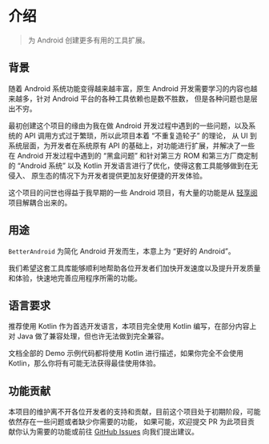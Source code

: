 # 介绍

> 为 Android 创建更多有用的工具扩展。

## 背景

随着 Android 系统功能变得越来越丰富，原生 Android 开发需要学习的内容也越来越多，针对 Android 平台的各种工具依赖也是数不胜数，
但是各种问题也是层出不穷。

最初创建这个项目的缘由为我在做 Android 开发过程中遇到的一些问题，以及系统的 API 调用方式过于繁琐，所以此项目本着 “不重复造轮子” 的理论，
从 UI 到系统层面，为开发者在系统原有 API 的基础上，对功能进行扩展，并解决了一些在 Android 开发过程中遇到的 “黑盒问题” 和针对第三方
ROM 和第三方厂商定制的 “Android 系统” 以及 Kotlin 开发语言进行了优化，使得这套工具能够做到在无侵入、
原生态的情况下为开发者提供更加友好便捷的开发体验。

这个项目的问世也得益于我早期的一些 Android 项目，有大量的功能是从 [轻享阅](https://github.com/PureReader) 项目解耦合出来的。

## 用途

`BetterAndroid` 为简化 Android 开发而生，本意上为 “更好的 Android”。

我们希望这套工具库能够顺利地帮助各位开发者们加快开发速度以及提升开发质量和体验，快速地完善应用程序所需的功能。

## 语言要求

推荐使用 Kotlin 作为首选开发语言，本项目完全使用 Kotlin 编写，在部分内容上对 Java 做了兼容处理，但也许无法做到完全兼容。

文档全部的 Demo 示例代码都将使用 Kotlin 进行描述，如果你完全不会使用 Kotlin，那么你将有可能无法获得最佳使用体验。

## 功能贡献

本项目的维护离不开各位开发者的支持和贡献，目前这个项目处于初期阶段，可能依然存在一些问题或者缺少你需要的功能，
如果可能，欢迎提交 PR 为此项目贡献你认为需要的功能或前往 [GitHub Issues](repo://issues) 向我们提出建议。